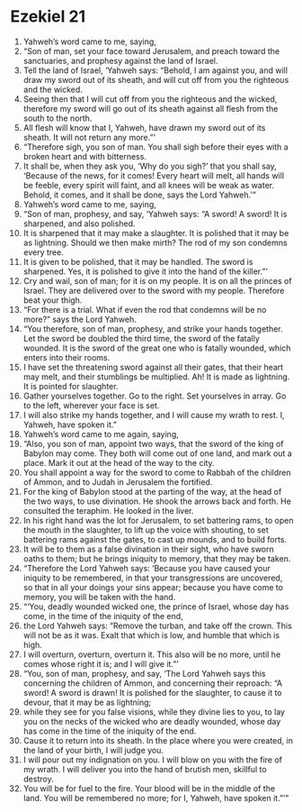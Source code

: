 ﻿
# Ezekiel 21
1. Yahweh’s word came to me, saying, 
2. “Son of man, set your face toward Jerusalem, and preach toward the sanctuaries, and prophesy against the land of Israel. 
3. Tell the land of Israel, ‘Yahweh says: “Behold, I am against you, and will draw my sword out of its sheath, and will cut off from you the righteous and the wicked. 
4. Seeing then that I will cut off from you the righteous and the wicked, therefore my sword will go out of its sheath against all flesh from the south to the north. 
5. All flesh will know that I, Yahweh, have drawn my sword out of its sheath. It will not return any more.”’ 
6. “Therefore sigh, you son of man. You shall sigh before their eyes with a broken heart and with bitterness. 
7. It shall be, when they ask you, ‘Why do you sigh?’ that you shall say, ‘Because of the news, for it comes! Every heart will melt, all hands will be feeble, every spirit will faint, and all knees will be weak as water. Behold, it comes, and it shall be done, says the Lord Yahweh.’” 
8. Yahweh’s word came to me, saying, 
9. “Son of man, prophesy, and say, ‘Yahweh says: “A sword! A sword! It is sharpened, and also polished. 
10. It is sharpened that it may make a slaughter. It is polished that it may be as lightning. Should we then make mirth? The rod of my son condemns every tree. 
11. It is given to be polished, that it may be handled. The sword is sharpened. Yes, it is polished to give it into the hand of the killer.”’ 
12. Cry and wail, son of man; for it is on my people. It is on all the princes of Israel. They are delivered over to the sword with my people. Therefore beat your thigh. 
13. “For there is a trial. What if even the rod that condemns will be no more?” says the Lord Yahweh. 
14. “You therefore, son of man, prophesy, and strike your hands together. Let the sword be doubled the third time, the sword of the fatally wounded. It is the sword of the great one who is fatally wounded, which enters into their rooms. 
15. I have set the threatening sword against all their gates, that their heart may melt, and their stumblings be multiplied. Ah! It is made as lightning. It is pointed for slaughter. 
16. Gather yourselves together. Go to the right. Set yourselves in array. Go to the left, wherever your face is set. 
17. I will also strike my hands together, and I will cause my wrath to rest. I, Yahweh, have spoken it.” 
18. Yahweh’s word came to me again, saying, 
19. “Also, you son of man, appoint two ways, that the sword of the king of Babylon may come. They both will come out of one land, and mark out a place. Mark it out at the head of the way to the city. 
20. You shall appoint a way for the sword to come to Rabbah of the children of Ammon, and to Judah in Jerusalem the fortified. 
21. For the king of Babylon stood at the parting of the way, at the head of the two ways, to use divination. He shook the arrows back and forth. He consulted the teraphim. He looked in the liver. 
22. In his right hand was the lot for Jerusalem, to set battering rams, to open the mouth in the slaughter, to lift up the voice with shouting, to set battering rams against the gates, to cast up mounds, and to build forts. 
23. It will be to them as a false divination in their sight, who have sworn oaths to them; but he brings iniquity to memory, that they may be taken. 
24. “Therefore the Lord Yahweh says: ‘Because you have caused your iniquity to be remembered, in that your transgressions are uncovered, so that in all your doings your sins appear; because you have come to memory, you will be taken with the hand. 
25. “‘You, deadly wounded wicked one, the prince of Israel, whose day has come, in the time of the iniquity of the end, 
26. the Lord Yahweh says: “Remove the turban, and take off the crown. This will not be as it was. Exalt that which is low, and humble that which is high. 
27. I will overturn, overturn, overturn it. This also will be no more, until he comes whose right it is; and I will give it.”’ 
28. “You, son of man, prophesy, and say, ‘The Lord Yahweh says this concerning the children of Ammon, and concerning their reproach: “A sword! A sword is drawn! It is polished for the slaughter, to cause it to devour, that it may be as lightning; 
29. while they see for you false visions, while they divine lies to you, to lay you on the necks of the wicked who are deadly wounded, whose day has come in the time of the iniquity of the end. 
30. Cause it to return into its sheath. In the place where you were created, in the land of your birth, I will judge you. 
31. I will pour out my indignation on you. I will blow on you with the fire of my wrath. I will deliver you into the hand of brutish men, skillful to destroy. 
32. You will be for fuel to the fire. Your blood will be in the middle of the land. You will be remembered no more; for I, Yahweh, have spoken it.”’” 
